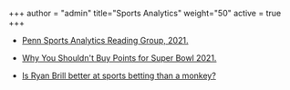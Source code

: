 +++
author = "admin"
title="Sports Analytics"
weight="50"
active = true
+++

* [Penn Sports Analytics Reading Group, 2021.](/sports_analytics_2021s/)

* [Why You Shouldn't Buy Points for Super Bowl 2021.](/dont_buy_points/)

* [Is Ryan Brill better at sports betting than a monkey?](/ryan_vs_monkey/)

<!---
* [Intro to Moneylines and Implied Win Probability.](/pdf/Moneylines.pdf)

* [Intro to the "Expected Profit" Mindset in Gambling.](/pdf/Betting.pdf)
--->

  
